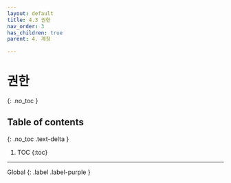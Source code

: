 ```yaml
---
layout: default
title: 4.3 권한
nav_order: 3
has_children: true
parent: 4. 계정

---
```


# 권한
{: .no_toc }

## Table of contents
{: .no_toc .text-delta }

1. TOC
{:toc}

---
<div class="code-example" markdown="1">
Global
{: .label .label-purple }
</div>